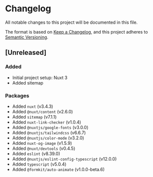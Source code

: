 # Changelog

All notable changes to this project will be documented in this file.

The format is based on [Keep a Changelog](https://keepachangelog.com/en/1.0.0/),
and this project adheres to [Semantic Versioning](https://semver.org/spec/v2.0.0.html).

## [Unreleased]
### Added 
- Initial project setup: Nuxt 3
- Added sitemap

### Packages
- Added `nuxt` (v3.4.3)
- Added `@nuxt/content` (v2.6.0)
- Added `sitemap` (v7.1.1)
- Added `nuxt-link-checker` (v1.0.4)
- Added `@nuxtjs/google-fonts` (v3.0.0)
- Added `@nuxtjs/tailwindcss` (v6.6.7)
- Added `@nuxtjs/color-mode` (v3.2.0)
- Added `nuxt-og-image` (v1.5.9)
- Added `@nuxt/devtools` (v0.4.5)
- Added `eslint` (v8.39.0)
- Added `@nuxtjs/eslint-config-typescript` (v12.0.0)
- Added `typescript` (v5.0.4)
- Added `@formkit/auto-animate` (v1.0.0-beta.6)
